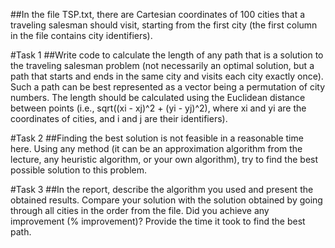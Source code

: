 ##In the file TSP.txt, there are Cartesian coordinates of 100 cities that a traveling salesman should visit, starting from the first city (the first column in the file contains city identifiers).

#Task 1
##Write code to calculate the length of any path that is a solution to the traveling salesman problem (not necessarily an optimal solution, but a path that starts and ends in the same city and visits each city exactly once). Such a path can be best represented as a vector being a permutation of city numbers. The length should be calculated using the Euclidean distance between points (i.e., sqrt((xi - xj)^2 + (yi - yj)^2), where xi and yi are the coordinates of cities, and i and j are their identifiers).

#Task 2
##Finding the best solution is not feasible in a reasonable time here. Using any method (it can be an approximation algorithm from the lecture, any heuristic algorithm, or your own algorithm), try to find the best possible solution to this problem.

#Task 3
##In the report, describe the algorithm you used and present the obtained results. Compare your solution with the solution obtained by going through all cities in the order from the file. Did you achieve any improvement (% improvement)? Provide the time it took to find the best path.
